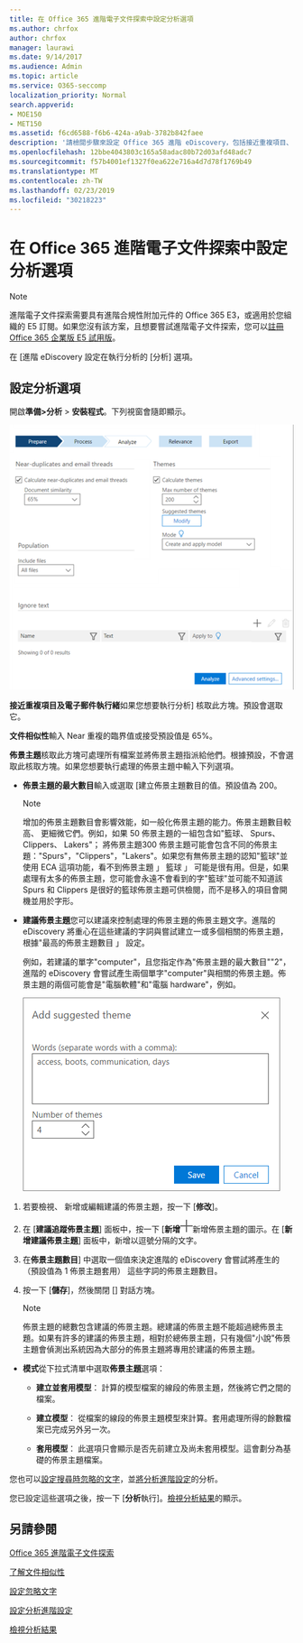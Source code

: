```yaml
---
title: 在 Office 365 進階電子文件探索中設定分析選項
ms.author: chrfox
author: chrfox
manager: laurawi
ms.date: 9/14/2017
ms.audience: Admin
ms.topic: article
ms.service: O365-seccomp
localization_priority: Normal
search.appverid:
- MOE150
- MET150
ms.assetid: f6cd6588-f6b6-424a-a9ab-3782b842faee
description: '請檢閱步驟來設定 Office 365 進階 eDiscovery，包括接近重複項目、 電子郵件執行緒及佈景主題中的分析程序的選項。  '
ms.openlocfilehash: 12bbe4043803c165a58adac80b72d03afd48adc7
ms.sourcegitcommit: f57b4001ef1327f0ea622e716a4d7d78f1769b49
ms.translationtype: MT
ms.contentlocale: zh-TW
ms.lasthandoff: 02/23/2019
ms.locfileid: "30218223"
---
```

# <a name="set-analyze-options-in-office-365-advanced-ediscovery"></a>在 Office 365 進階電子文件探索中設定分析選項

> [!NOTE]
> 進階電子文件探索需要具有進階合規性附加元件的 Office 365 E3，或適用於您組織的 E5 訂閱。如果您沒有該方案，且想要嘗試進階電子文件探索，您可以[註冊 Office 365 企業版 E5 試用版](https://go.microsoft.com/fwlink/p/?LinkID=698279)。 
  
在 [進階 eDiscovery 設定在執行分析的 [分析] 選項。
  
## <a name="set-analyze-options"></a>設定分析選項

開啟**準備\>分析** \> **安裝程式**。下列視窗會隨即顯示。
  
![設定分析選項](media/c3ec7a92-8484-4812-b98c-aa3eb740e5b7.png)
  
 **接近重複項目及電子郵件執行緒**如果您想要執行分析] 核取此方塊。預設會選取它。 
  
 **文件相似性**輸入 Near 重複的臨界值或接受預設值是 65%。 
  
 **佈景主題**核取此方塊可處理所有檔案並將佈景主題指派給他們。根據預設，不會選取此核取方塊。如果您想要執行處理的佈景主題中輸入下列選項。
  
- **佈景主題的最大數目**輸入或選取 [建立佈景主題數目的值。預設值為 200。 
    
    > [!NOTE]
    > 增加的佈景主題數目會影響效能，如一般化佈景主題的能力。佈景主題數目較高、 更細微它們。例如，如果 50 佈景主題的一組包含如"籃球、 Spurs、 Clippers、 Lakers"； 將佈景主題300 佈景主題可能會包含不同的佈景主題："Spurs"，"Clippers"，"Lakers"。如果您有無佈景主題的認知"籃球"並使用 ECA 這項功能，看不到佈景主題 」 籃球 」 可能是很有用。但是，如果處理有太多的佈景主題，您可能會永遠不會看到的字"籃球"並可能不知道該 Spurs 和 Clippers 是很好的籃球佈景主題可供檢閱，而不是移入的項目會開機並用於字形。 
  
- **建議佈景主題**您可以建議來控制處理的佈景主題的佈景主題文字。進階的 eDiscovery 將重心在這些建議的字詞與嘗試建立一或多個相關的佈景主題，根據"最高的佈景主題數目 」 設定。 
    
    例如，若建議的單字"computer"，且您指定作為"佈景主題的最大數目""2"，進階的 eDiscovery 會嘗試產生兩個單字"computer"與相關的佈景主題。佈景主題的兩個可能會是"電腦軟體"和"電腦 hardware"，例如。 
    
    ![新增建議的佈景主題](media/06e9ffd3-a76c-423b-b450-9e465eb9a02f.png)
  
1. 若要檢視、 新增或編輯建議的佈景主題，按一下 [**修改**]。
    
2. 在 [**建議追蹤佈景主題**] 面板中，按一下 [**新增**![新增圖示](media/c2dd8b3a-5a22-412c-a7fa-143f5b2b5612.png)新增佈景主題的圖示。在 [**新增建議佈景主題**] 面板中，新增以逗號分隔的文字。 
    
3. 在**佈景主題數目**] 中選取一個值來決定進階的 eDiscovery 會嘗試將產生的 （預設值為 1 佈景主題套用） 這些字詞的佈景主題數目。
    
4. 按一下 [**儲存**]，然後關閉 [] 對話方塊。 
    
    > [!NOTE]
    > 佈景主題的總數包含建議的佈景主題。總建議的佈景主題不能超過總佈景主題。如果有許多的建議的佈景主題，相對於總佈景主題，只有幾個"小說"佈景主題會偵測出系統因為大部分的佈景主題將專用於建議的佈景主題。 
  
- **模式**從下拉式清單中選取**佈景主題**選項： 
    
  - **建立並套用模型**： 計算的模型檔案的線段的佈景主題，然後將它們之間的檔案。
    
  - **建立模型**： 從檔案的線段的佈景主題模型來計算。套用處理所得的餘數檔案已完成另外另一次。
    
  - **套用模型**： 此選項只會顯示是否先前建立及尚未套用模型。這會劃分為基礎的佈景主題檔案。
    
您也可以[設定搜尋時忽略的文字](set-ignore-text-in-advanced-ediscovery.md)，並[將分析進階設定](set-analyze-advanced-settings-in-advanced-ediscovery.md)的分析。 
  
您已設定這些選項之後，按一下 [**分析**執行]。[檢視分析結果](view-analyze-results-in-advanced-ediscovery.md)的顯示。 
  
## <a name="see-also"></a>另請參閱

[Office 365 進階電子文件探索](office-365-advanced-ediscovery.md)
  
[了解文件相似性](understand-document-similarity-in-advanced-ediscovery.md)
  
[設定忽略文字](set-ignore-text-in-advanced-ediscovery.md)
  
[設定分析進階設定](set-analyze-advanced-settings-in-advanced-ediscovery.md)
  
[檢視分析結果](view-analyze-results-in-advanced-ediscovery.md)

